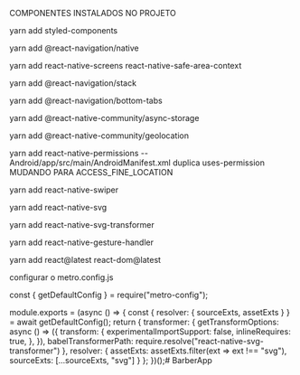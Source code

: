 COMPONENTES INSTALADOS NO PROJETO

yarn add styled-components

yarn add @react-navigation/native

yarn add react-native-screens react-native-safe-area-context

yarn add @react-navigation/stack

yarn add @react-navigation/bottom-tabs

yarn add @react-native-community/async-storage

yarn add @react-native-community/geolocation

yarn add react-native-permissions   --Android/app/src/main/AndroidManifest.xml duplica uses-permission MUDANDO PARA ACCESS_FINE_LOCATION

yarn add react-native-swiper

yarn add react-native-svg

yarn add react-native-svg-transformer

yarn add react-native-gesture-handler

yarn add react@latest react-dom@latest

configurar o metro.config.js

const { getDefaultConfig } = require("metro-config");

module.exports = (async () => {
  const {
    resolver: { sourceExts, assetExts }
  } = await getDefaultConfig();
  return {
    transformer: {
      getTransformOptions: async () => ({
        transform: {
          experimentalImportSupport: false,
          inlineRequires: true,
        },
      }),
      babelTransformerPath: require.resolve("react-native-svg-transformer")
    },
    resolver: {
      assetExts: assetExts.filter(ext => ext !== "svg"),
      sourceExts: [...sourceExts, "svg"]
    }
  };
})();#   B a r b e r A p p 
 
 